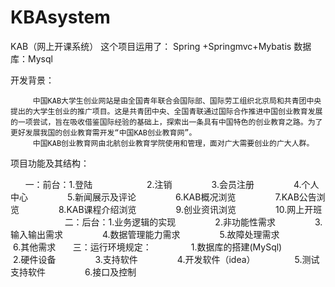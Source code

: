 # KBAsystem
KAB（网上开课系统）
这个项目运用了：
Spring +Springmvc+Mybatis
数据库：Mysql


开发背景：
         
         中国KAB大学生创业网站是由全国青年联合会国际部、国际劳工组织北京局和共青团中央提出的大学生创业的推广项目。这是共青团中央、全国青联通过国际合作推进中国创业教育发展的一项尝试，旨在吸收借鉴国际经验的基础上，探索出一条具有中国特色的创业教育之路。为了更好发展我国的创业教育需开发“中国KAB创业教育网”。
         中国KAB创业教育网由北航创业教育学院使用和管理，面对广大需要创业的广大人群。
         
         
 项目功能及其结构：
 
       一：前台：1.登陆       
                2.注销
                3.会员注册
                4.个人中心 
                5.新闻展示及评论
                6.KAB概况浏览
                7.KAB公告浏览
                8.KAB课程介绍浏览
                9.创业资讯浏览
                10.网上开班
                
       二：后台：1.业务逻辑的实现
                2.非功能性需求
                3.输入输出需求
                4.数据管理能力需求
                5.故障处理需求
                6.其他需求
       三：运行环境规定： 
                1.数据库的搭建(MySql)
                2.硬件设备
                3.支持软件
                4.开发软件（idea）
                5.测试支持软件
                6.接口及控制
